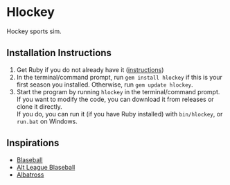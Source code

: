# Hlockey
Hockey sports sim.

## Installation Instructions
1. Get Ruby if you do not already have it ([instructions](https://www.ruby-lang.org/en/downloads/))
2. In the terminal/command prompt, run `gem install hlockey` if this is your first season you installed. Otherwise, run `gem update hlockey`.
3. Start the program by running `hlockey` in the terminal/command prompt.
If you want to modify the code, you can download it from releases or clone it directly.\
If you do, you can run it (if you have Ruby installed) with `bin/hlockey`, or `run.bat` on Windows.

## Inspirations
* [Blaseball](https://blaseball.com)
* [Alt League Blaseball](https://github.com/themixedmaster/alt-league-blaseball)
* [Albatross](https://github.com/qt-dork/albatross)

